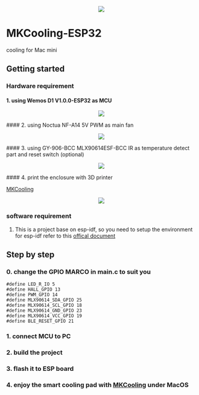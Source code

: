 <p align="center" >
  <img src="https://github.com/mistak1992/MKCooling-ESP32/blob/master/img/MKCooling.jpg?raw=true" float=left>
</p>

MKCooling-ESP32
===============
cooling for Mac mini 

## Getting started
### Hardware requirement

#### 1. using Wemos D1 V1.0.0-ESP32 as MCU 

<p align="center" >
  <img src="https://github.com/mistak1992/MKCooling-ESP32/blob/master/img/Wemos-D1-V1-0-0-ESP32-WiFi-and-Bluetooth-module-development-module-CP2104-development-board-Computer.jpg?raw=true" float=left>
</p>
#### 2. using Noctua NF-A14 5V PWM as main fan
<p align="center" >
  <img src="https://github.com/mistak1992/MKCooling-ESP32/blob/master/img/NOCTUA.jpg?raw=true" float=left>
</p>
#### 3. using GY-906-BCC MLX90614ESF-BCC IR as temperature detect part and reset switch (optional)
<p align="center" >
  <img src="https://github.com/mistak1992/MKCooling-ESP32/blob/master/img/MLX90614.jpg?raw=true" float=left>
</p>
#### 4. print the enclosure with 3D printer

[MKCooling](https://www.thingiverse.com/thing:4181227)

<p align="center" >
  <img src="https://github.com/mistak1992/MKCooling-ESP32/blob/master/img/MKCooling_enclosure.png?raw=true" float=left>
</p>


### software requirement
1. This is a project base on esp-idf, so you need to setup the environment for esp-idf refer to this [offical document](https://docs.espressif.com/projects/esp-idf/en/v4.0/)

## Step by step

### 0. change the GPIO MARCO in main.c to suit you
```
#define LED_R_IO 5
#define HALL_GPIO 13
#define PWM_GPIO 14
#define MLX90614_SDA_GPIO 25
#define MLX90614_SCL_GPIO 18
#define MLX90614_GND_GPIO 23
#define MLX90614_VCC_GPIO 19
#define BLE_RESET_GPIO 21
```
### 1. connect MCU to PC
### 2. build the project
### 3. flash it to ESP board
### 4. enjoy the smart cooling pad with [MKCooling](https://github.com/mistak1992/MKCooling-MacOS) under MacOS
